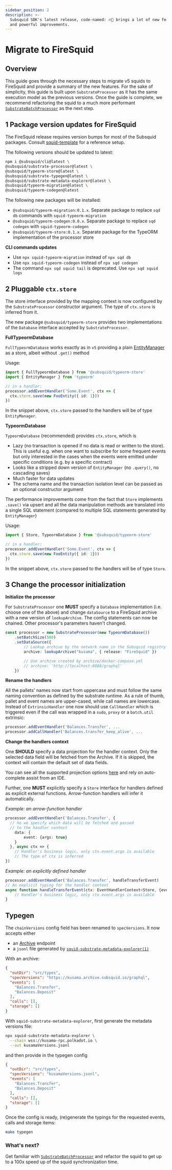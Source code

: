 ```yaml
---
sidebar_position: 2
description: >-
  Subsquid SDK's latest release, code-named: 🔥🦑 brings a lot of new features
  and powerful improvements.
---
```


# Migrate to FireSquid

## Overview

This guide goes through the necessary steps to migrate v5 squids to FireSquid and provide a summary of the new features.
For the sake of simplicity, this guide is built upon `SubstrateProcessor` as it has the same execution model as the previous versions. Once the guide is complete, we recommend refactoring the squid to a much more performant [`SubstrateBatchProcessor`](/develop-a-squid/squid-processor) as the next step.

## 1 Package version updates for FireSquid

The FireSquid release requires version bumps for most of the Subsquid packages. Consult [squid-template](https://github.com/subsquid/squid-template/blob/main/package.json) for a reference setup. 
 

The following versions should be updated to latest:

```bash
npm i @subsquid/cli@latest \
@subsquid/substrate-processor@latest \
@subsquid/typeorm-store@latest \
@subsquid/substrate-typegen@latest \
@subsquid/substrate-metadata-explorer@latest \
@subsquid/typeorm-migration@latest \
@subsquid/typeorm-codegen@latest 
```

The following new packages will be installed:
- `@subsquid/typeorm-migration:0.1.x`. Separate package to replace `sqd db` commands with `squid-typeorm-migration`
- `@subsquid/typeorm-codegen:0.0.x`. Separate package to replace `sqd codegen`  with `squid-typeorm-codegen`
- `@subsquid/typeorm-store:0.1.x`. Separate package for the TypeORM implementation of the processor store

**CLI commands updates**

- Use `npx squid-typeorm-migration` instead of `npx sqd db`
- Use `npx squid-typeorm-codegen` instead of `npx sqd codegen`
- The command `npx sqd squid tail` is deprecated. Use `npx sqd squid logs`

## 2 Pluggable `ctx.store`  

The store interface provided by the mapping context is now configured by the `SubstrateProcessor` constructor argument. The type of `ctx.store` is inferred from it.

The new package `@subsquid/typeorm-store` provides two implementations of the `Database` interface accepted by `SubstrateProcessor`.
 
**FullTypeormDatabase**

`FullTypeormDatabase` works exactly as in `v5` providing a plain [EntityManager](https://orkhan.gitbook.io/typeorm/docs/entity-manager-api) as a store, albeit without `.get()` method
 
Usage:
```ts
import { FullTypeormDatabase } from '@subsquid/typeorm-store'
import { EntityManager } from 'typeorm'

// in a handler:
processor.addEventHandler('Some.Event', ctx => {  
  ctx.store.save(new FooEntity({ id: 1}))
})
```

In the snippet above, `ctx.store` passed to the handlers will be of type `EntityManager`.
 
**TypeormDatabase**

`TypeormDatabase` (recommended) provides `ctx.store`, which is

- Lazy (no transaction is opened if no data is read or written to the store). This is useful e.g. when one want to subscribe for some frequent events but only interested in the cases when the events were emitted under specific conditions (e.g. by a specific contract)
- Looks like a stripped down version of `EntityManager` (no `.query()`, no cascading saves)
- Much faster for data updates
- The schema name and the transaction isolation level can be passed as an optional constructor argument

The performance improvements come from the fact that `Store` implements `.save()` via upsert and all the data manipulation methods are translated into a single SQL statement (compared to multiple SQL statements generated by `EntityManager`)
 
Usage:
 
```ts
import { Store, TypeormDatabase } from '@subsquid/typeorm-store'

// in a handler:
processor.addEventHandler('Some.Event', ctx => {  
  ctx.store.save(new FooEntity({ id: 1}))
})
```

In the snippet above, `ctx.store` passed to the handlers will be of type `Store`.


## 3 Change the processor initialization 
 
**Initialize the processor**

For `SubstrateProcessor` one __MUST__ specify a `Database` implementation (i.e. choose one of the above) and change `dataSource` to a FireSquid archive with a new version of `lookupArchive`. The config statements can now be chained. Other processor's parameters haven't changed.

``` ts
const processor = new SubstrateProcessor(new TypeormDatabase())
    .setBatchSize(500)
    .setDataSource({
        // Lookup archive by the network name in the Subsquid registry
        archive: lookupArchive("kusama", { release: "FireSquid" })

        // Use archive created by archive/docker-compose.yml
        // archive: 'http://localhost:8888/graphql'
    })

```

**Rename the handlers** 

All the pallets' names now start from uppercase and must follow the same naming convention as defined by the substrate runtime. As a rule of thumb, pallet and event names are upper-cased, while call names are lowercase. Instead of `ExtrinsicHandler` one now should use `CallHandler` which is triggered even if the call was wrapped in a `sudo`, `proxy` or a `batch.util` extrinsic:

```ts
processor.addEventHandler('Balances.Transfer', ... 
processor.addCallHandler('Balances.transfer_keep_alive', ...
```
  
**Change the handlers context**

 One __SHOULD__ specify a data projection for the handler context. Only the selected data field will be fetched from the Archive. If it is skipped, the context will contain the default set of data fields.
  
   You can see all the supported projection options [here](https://github.com/subsquid/squid/blob/master/substrate-processor/src/interfaces/dataSelection.ts) and rely on auto-complete assist from an IDE.

  
   Further, one __MUST__ explicitly specify a `Store` interface for handlers defined as explicit external functions. Arrow-function handlers will infer it automatically.

*Example: an arrow-function handler*
 
```ts
processor.addEventHandler('Balances.Transfer', {
  // he we specify which data will be fetched and passed
  // to the handler context
    data: {
        event: {args: true}
    }
  }, async ctx => {
    // Handler's business logic, only ctx.event.args is available
    // The type of ctx is inferred
})
```

*Example: an explicitly defined handler*
 
```ts
processor.addEventHandler('Balances.Transfer', handleTransferEvent)
// An explicit typing for the handler context
async function handleTransferEvent(ctx: EventHandlerContext<Store, {event: {args: true}}>){
    // Handler's business logic, only ctx.event.args is available
}
```

 
## Typegen

The `chainVersions` config field has been renamed to `specVersions`. It now accepts either 
 - an [Archive](/archives/) endpoint
 - a `jsonl` file generated by [`squid-substrate-metadata-explorer(1)`](https://github.com/subsquid/squid/tree/master/substrate-metadata-explorer)


With an archive:

```json title="typegen.json"
{
  "outDir": "src/types",
  "specVersions": "https://kusama.archive.subsquid.io/graphql",
  "events": [
    "Balances.Transfer",
    "Balances.Deposit"
  ],
  "calls": [],
  "storage": []
}
```

With `squid-substrate-metadata-explorer`, first generate the metadata versions file:

```bash
npx squid-substrate-metadata-explorer \
  --chain wss://kusama-rpc.polkadot.io \
  --out kusamaVersions.jsonl
```

and then provide in the typegen config

```json title="typegen.json"
{
  "outDir": "src/types",
  "specVersions": "kusamaVersions.jsonl",
  "events": [
    "Balances.Transfer",
    "Balances.Deposit"
  ],
  "calls": [],
  "storage": []
}
```

Once the config is ready, (re)generate the typings for the requested events, calls and storage items:
```bash
make typegen
```

### What's next?

Get familiar with [`SubstrateBatchProcessor`](/develop-a-squid/squid-processor) and refactor the squid to get up to a 100x speed up of the squid synchronization time. 